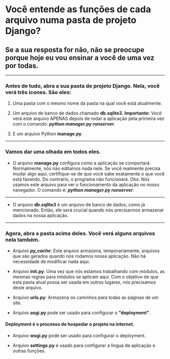 # Você entende as funções de cada arquivo numa pasta de projeto Django?

## Se a sua resposta for não, não se preocupe porque hoje eu vou ensinar a você de uma vez por todas.

***

### Antes de tudo, abra a sua pasta de projeto Django. Nela, você verá três ícones. São eles:

1. Uma pasta com o mesmo nome da pasta na qual você está atualmente.

1. Um arquivo de banco de dados chamado **db.sqlite3**.
**Importante:** Você verá este arquivo APENAS depois de rodar a aplicação pela primeira vez com o comando: **_python manager.py runserver_**.

1. E um arquivo Python **manage.py**.

***

### Vamos dar uma olhada em todos eles.

* O arquivo **manage.py** configura como a aplicação se comportará. Normalmente, nós não editamos nada nele. Se você realmente precisa mudar algo aqui, certifique-se de que você sabe exatamente o que você está fazendo. Do contrário, o programa não funcionará.
Obs: Nós usamos este arquivo para ver o funcionamento da aplicação no nosso navegador. O comando é: **_python manager.py runserver_**.

***

* O arquivo **db.sqlite3** é um arquivo de banco de dados, como já mencionado. Então, ele será crucial quando nós precisarmos armazenar dados na nossa aplicação. 

***

### Agora, abra a pasta acima deles. Você verá alguns arquivos nela também.

* Arquivo **_py_cache_**: Este arquivo armazena, temporariamente, arquivos que são gerados quando nós rodamos nossa aplicação. Não há necessidade de modificar nada aqui.

* Arquivo **__init__.py**: Uma vez que nós estamos trabalhando com módulos, as mesmas regras para módulos se aplicam aqui. Com o objetivo de que esta pasta atual possa ser usada em outros lugares, nós precisamos deste arquivo.

* Arquivo **urls.py**: Armazena os caminhos para todas as páginas de um site.

* Arquivo **asgi.py** pode ser usado para configurar o **"deployment"**. 
#### Deployment é o processo de hospedar o projeto na internet.

* Arquivo **wsgi.py** pode ser usado para configurar o deployment.

* Arquivo **settings.py** é usado para configurar a língua da aplicação e outras funções.

